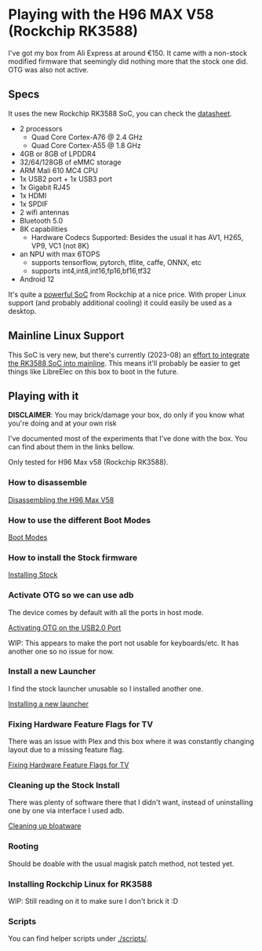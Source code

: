 # Playing with the H96 MAX V58 (Rockchip RK3588)

I've got my box from Ali Express at around €150. It came with a non-stock modified firmware that seemingly did nothing more that the stock one did. OTG was also not active.

## Specs

It uses the new Rockchip RK3588 SoC, you can check the [datasheet](https://www.rock-chips.com/uploads/pdf/2022.8.26/191/RK3588%20Brief%20Datasheet.pdf).

- 2 processors
  - Quad Core Cortex-A76 @ 2.4 GHz
  - Quad Core Cortex-A55 @ 1.8 GHz
- 4GB or 8GB of LPDDR4
- 32/64/128GB of eMMC storage
- ARM Mali 610 MC4 CPU
- 1x USB2 port + 1x USB3 port
- 1x Gigabit RJ45
- 1x HDMI
- 1x SPDIF
- 2 wifi antennas
- Bluetooth 5.0
- 8K capabilities
  - Hardware Codecs Supported: Besides the usual it has AV1, H265, VP9, VC1 (not 8K)
- an NPU with max 6TOPS
  - supports tensorflow, pytorch, tflite, caffe, ONNX, etc
  - supports int4,int8,int16,fp16,bf16,tf32
- Android 12

It's quite a [powerful SoC](https://www.cpubenchmark.net/cpu.php?cpu=Rockchip+RK3588&id=4906) from Rockchip at a nice price. With proper Linux support (and probably additional cooling) it could easily be used as a desktop.

## Mainline Linux Support

This SoC is very new, but there's currently (2023-08) an [effort to integrate the RK3588 SoC into mainline](https://gitlab.collabora.com/hardware-enablement/rockchip-3588/notes-for-rockchip-3588/-/blob/main/mainline-status.md). This means it'll probably be easier to get things like LibreElec on this box to boot in the future.

## Playing with it

**DISCLAIMER**: You may brick/damage your box, do only if you know what you're doing and at your own risk

I've documented most of the experiments that I've done with the box. You can find about them in the links bellow.

Only tested for H96 Max v58 (Rockchip RK3588).

### How to disassemble

[Disassembling the H96 Max V58](./docs/box_disassembly.md)

### How to use the different Boot Modes

[Boot Modes](./docs/booting.md)

### How to install the Stock firmware

[Installing Stock](./docs/flashing_stock.md)

### Activate OTG so we can use adb

The device comes by default with all the ports in host mode.

[Activating OTG on the USB2.0 Port](./docs/activating_otg.md)

WIP: This appears to make the port not usable for keyboards/etc. It has another one so no issue for now.

### Install a new Launcher

I find the stock launcher unusable so I installed another one.

[Installing a new launcher](./docs/installing_a_new_launcher.md)

### Fixing Hardware Feature Flags for TV

There was an issue with Plex and this box where it was constantly changing layout due to a missing feature flag.

[Fixing Hardware Feature Flags for TV](./docs/fix_hardware_features_for_tv.md)

### Cleaning up the Stock Install

There was plenty of software there that I didn't want, instead of uninstalling one by one via interface I used adb.

[Cleaning up bloatware](./docs/cleaning_up_bloatware.md)

### Rooting

Should be doable with the usual magisk patch method, not tested yet.

### Installing Rockchip Linux for RK3588

WIP: Still reading on it to make sure I don't brick it :D

### Scripts

You can find helper scripts under [./scripts/](scripts).


